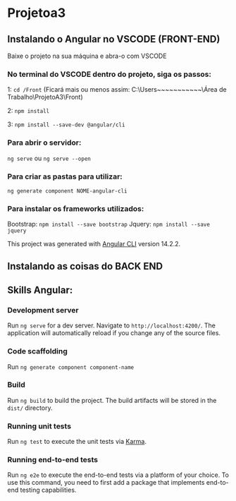 # Projetoa3

## Instalando o Angular no VSCODE (FRONT-END)

Baixe o projeto na sua máquina e abra-o com VSCODE

### No terminal do VSCODE dentro do projeto, siga os passos:

1: `cd /Front` (Ficará mais ou menos assim: C:\Users\~~~~~~\~~~~~\Área de Trabalho\ProjetoA3\Front)

2: `npm install`

3: `npm install --save-dev @angular/cli`

### Para abrir o servidor: 

`ng serve`
ou
`ng serve --open`

### Para criar as pastas para utilizar:

`ng generate component NOME-angular-cli`

### Para instalar os frameworks utilizados:

Bootstrap: `npm install --save bootstrap`
Jquery: `npm install --save jquery`

This project was generated with [Angular CLI](https://github.com/angular/angular-cli) version 14.2.2.

## Instalando as coisas do BACK END




## Skills Angular:


### Development server

Run `ng serve` for a dev server. Navigate to `http://localhost:4200/`. The application will automatically reload if you change any of the source files.

### Code scaffolding

Run `ng generate component component-name`

### Build

Run `ng build` to build the project. The build artifacts will be stored in the `dist/` directory.

### Running unit tests

Run `ng test` to execute the unit tests via [Karma](https://karma-runner.github.io).

### Running end-to-end tests

Run `ng e2e` to execute the end-to-end tests via a platform of your choice. To use this command, you need to first add a package that implements end-to-end testing capabilities.

